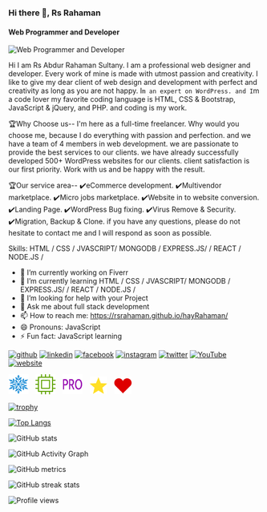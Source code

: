 ### Hi there 👋, Rs Rahaman
#### Web Programmer and Developer 
![Web Programmer and Developer ](https://media.licdn.com/dms/image/C4D16AQGSjOHvgkkmhQ/profile-displaybackgroundimage-shrink_350_1400/0/1653350327967?e=1678320000&v=beta&t=sfMBwv4N1WHBsCKxjhTTRUskAt4OMBf-JNzSUREa5EU)

Hi
I am Rs Abdur Rahaman Sultany. I am a professional web designer and developer. Every work of mine is made with utmost passion and creativity.
I like to give my dear client of web design and development with perfect and creativity as long as you are not happy. I`m an expert on WordPress. and I`m a code lover my favorite coding language is HTML, CSS & Bootstrap, JavaScript & jQuery, and PHP. and coding is my work.

🏆Why Choose us--
I'm here as a full-time freelancer. Why would you choose me, because I do everything with passion and perfection. and we have a team of 4 members in web development. we are passionate to provide the best services to our clients. we have already successfully developed 500+ WordPress websites for our clients. client satisfaction is our first priority. Work with us and be happy with the result. 

🏆Our service area--
✔️eCommerce development.
✔️Multivendor marketplace.
✔️Micro jobs marketplace.
✔️Website in to website conversion.
✔️Landing Page.
✔️WordPress Bug fixing.
✔️Virus Remove & Security.
✔️Migration, Backup & Clone.
if you have any questions, please do not hesitate to contact me and I will respond as soon as possible.

Skills: HTML / CSS / JVASCRIPT/ MONGODB / EXPRESS.JS/  / REACT / NODE.JS /

- 🔭 I’m currently working on Fiverr  
- 🌱 I’m currently learning HTML / CSS / JVASCRIPT/ MONGODB / EXPRESS.JS/  / REACT / NODE.JS / 
- 🤔 I’m looking for help with your Project 
- 💬 Ask me about full stack development 
- 📫 How to reach me: https://rsrahaman.github.io/hayRahaman/ 
- 😄 Pronouns: JavaScript  
- ⚡ Fun fact: JavaScript learning 


[<img src='https://cdn.jsdelivr.net/npm/simple-icons@3.0.1/icons/github.svg' alt='github' height='40'>](https://github.com/rs-rahaman)  [<img src='https://cdn.jsdelivr.net/npm/simple-icons@3.0.1/icons/linkedin.svg' alt='linkedin' height='40'>](https://www.linkedin.com/in/rsabdurrahamansultany/)  [<img src='https://cdn.jsdelivr.net/npm/simple-icons@3.0.1/icons/facebook.svg' alt='facebook' height='40'>](https://www.facebook.com/rsabdurrahamansultany)  [<img src='https://cdn.jsdelivr.net/npm/simple-icons@3.0.1/icons/instagram.svg' alt='instagram' height='40'>](https://www.instagram.com/rsabdurrahamansultany/)  [<img src='https://cdn.jsdelivr.net/npm/simple-icons@3.0.1/icons/twitter.svg' alt='twitter' height='40'>](https://twitter.com/rsabdurrahamansultany)  [<img src='https://cdn.jsdelivr.net/npm/simple-icons@3.0.1/icons/youtube.svg' alt='YouTube' height='40'>](https://www.youtube.com/channel/SHOBIFULMAIN)  [<img src='https://cdn.jsdelivr.net/npm/simple-icons@3.0.1/icons/icloud.svg' alt='website' height='40'>](https://rsrahaman.github.io/hayRahaman/)  

<a href='https://archiveprogram.github.com/'><img src='https://raw.githubusercontent.com/acervenky/animated-github-badges/master/assets/acbadge.gif' width='40' height='40'></a> <a href='https://docs.github.com/en/developers'><img src='https://raw.githubusercontent.com/acervenky/animated-github-badges/master/assets/devbadge.gif' width='40' height='40'></a> <a href='https://github.com/pricing'><img src='https://raw.githubusercontent.com/acervenky/animated-github-badges/master/assets/pro.gif' width='40' height='40'></a> <a href='https://stars.github.com/'><img src='https://raw.githubusercontent.com/acervenky/animated-github-badges/master/assets/starbadge.gif' width='35' height='35'></a> <a href='https://docs.github.com/en/github/supporting-the-open-source-community-with-github-sponsors'><img src='https://raw.githubusercontent.com/acervenky/animated-github-badges/master/assets/sponsorbadge.gif' width='35' height='35'></a> 

[![trophy](https://github-profile-trophy.vercel.app/?username=rs-rahaman)](https://github.com/ryo-ma/github-profile-trophy)

[![Top Langs](https://github-readme-stats.vercel.app/api/top-langs/?username=rs-rahaman)](https://github.com/anuraghazra/github-readme-stats)

![GitHub stats](https://github-readme-stats.vercel.app/api?username=rs-rahaman&show_icons=true&count_private=true)  

![GitHub Activity Graph](https://activity-graph.herokuapp.com/graph?username=rs-rahaman)  

![GitHub metrics](https://metrics.lecoq.io/rs-rahaman)  

![GitHub streak stats](https://streak-stats.demolab.com/?user=rs-rahaman)  

![Profile views](https://gpvc.arturio.dev/rs-rahaman)  
